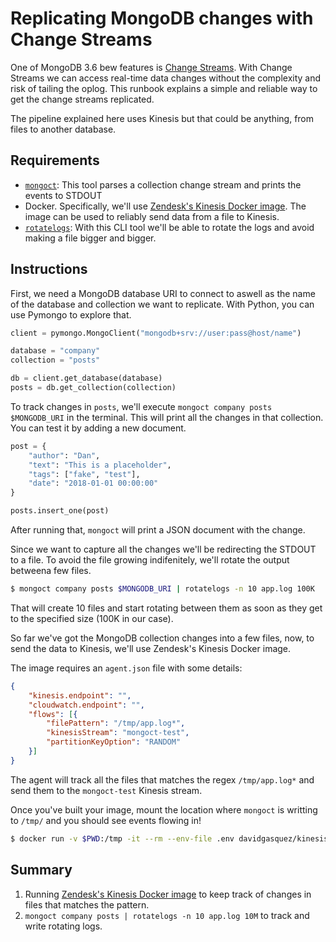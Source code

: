 # Replicating MongoDB changes with Change Streams

One of MongoDB 3.6 bew features is [Change Streams][change-streams]. With Change Streams we can access real-time data changes without the complexity and risk of tailing the oplog. This runbook explains a simple and reliable way to get the change streams replicated.

The pipeline explained here uses Kinesis but that could be anything, from files to another database.

[change-streams]: https://docs.mongodb.com/manual/changeStreams/

## Requirements

- [`mongoct`][mongoct]: This tool parses a collection change stream and prints the events to STDOUT
- Docker. Specifically, we'll use [Zendesk's Kinesis Docker image][docker-kinesis]. The image can be used to reliably send data from a file to Kinesis.
- [`rotatelogs`][rotatelogs]: With this CLI tool we'll be able to rotate the logs and avoid making a file bigger and bigger.

[mongoct]: https://github.com/bufferapp/mongoct
[docker-kinesis]: https://github.com/zendesk/docker-amazon-kinesis-agent
[rotatelogs]: https://httpd.apache.org/docs/2.4/programs/rotatelogs.html

## Instructions

First, we need a MongoDB database URI to connect to aswell as the name of the database and collection we want to replicate.
With Python, you can use Pymongo to explore that.

```python
client = pymongo.MongoClient("mongodb+srv://user:pass@host/name")

database = "company"
collection = "posts"

db = client.get_database(database)
posts = db.get_collection(collection)
```

To track changes in `posts`, we'll execute `mongoct company posts $MONGODB_URI` in the terminal. This will print all the changes in that collection. You can test it by adding a new document.

```python
post = {
    "author": "Dan",
    "text": "This is a placeholder",
    "tags": ["fake", "test"],
    "date": "2018-01-01 00:00:00"
}

posts.insert_one(post)
```

After running that, `mongoct` will print a JSON document with the change.

Since we want to capture all the changes we'll be redirecting the STDOUT to a file. To avoid the file growing indifenitely, we'll rotate the output betweena  few files.

```bash
$ mongoct company posts $MONGODB_URI | rotatelogs -n 10 app.log 100K
```

That will create 10 files and start rotating between them as soon as they get to the specified size (100K in our case).

So far we've got the MongoDB collection changes into a few files, now, to send the data to Kinesis, we'll use Zendesk's Kinesis Docker image.

The image requires an `agent.json` file with some details:

```json
{
    "kinesis.endpoint": "",
    "cloudwatch.endpoint": "",
    "flows": [{
        "filePattern": "/tmp/app.log*",
        "kinesisStream": "mongoct-test",
        "partitionKeyOption": "RANDOM"
    }]
}
```

The agent will track all the files that matches the regex `/tmp/app.log*` and send them to the `mongoct-test` Kinesis stream.

Once you've built your image, mount the location where `mongoct` is writting to `/tmp/` and you should see events flowing in!

```bash
$ docker run -v $PWD:/tmp -it --rm --env-file .env davidgasquez/kinesis-test:0.1.0
```

## Summary

1. Running [Zendesk's Kinesis Docker image][docker-kinesis] to keep track of changes in files that matches the pattern.
2. `mongoct company posts | rotatelogs -n 10 app.log 10M` to track and write rotating logs.
